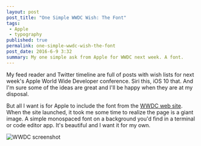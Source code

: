 ```yaml
---
layout: post
post_title: "One Simple WWDC Wish: The Font"
tags:
 - Apple
 - typography
published: true
permalink: one-simple-wwdc-wish-the-font
post_date: 2016-6-9 3:32
summary: My one simple ask from Apple for WWDC next week. A font.
---
```

My feed reader and Twitter timeline are full of posts with wish lists for next week's Apple World Wide Developer conference. Siri this, iOS 10 that. And I'm sure some of the ideas are great and I'll be happy when they are at my disposal.

But all I want is for Apple to include the font from the [WWDC web site](https://developer.apple.com/wwdc/). When the site launched, it took me some time to realize the page is a giant image. A simple monospaced font on a background you'd find in a terminal or code editor app. It's beautiful and I want it for my own.

<img class="u-photo" src="http://cdn.miklb.com/images/WWDC_-_Apple_Developer_2016-06-09_03-30-35.png" alt="WWDC screenshot">



<a href="https://brid.gy/publish/twitter"></a>

